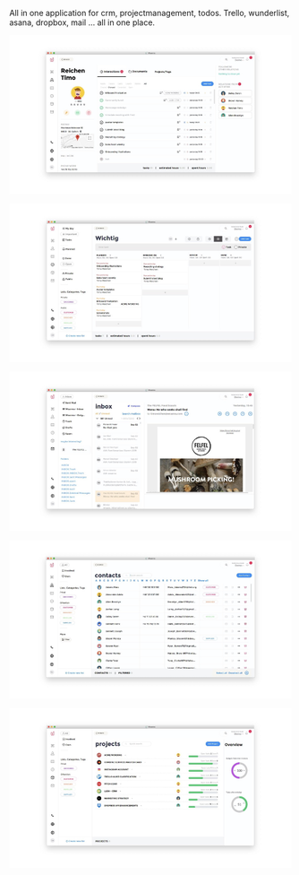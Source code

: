 All in one application for crm, projectmanagement, todos. Trello, wunderlist, asana, 
dropbox, mail ... all in one place.

[![Screen 1](screen1.jpg)]()

[![Screen 2](screen2.jpg)]()

[![Screen 3](screen3.jpg)]()

[![Screen 4](screen4.jpg)]()

[![Screen 5](screen5.jpg)]()